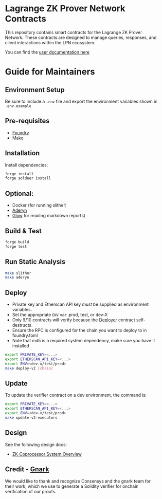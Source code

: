 # Lagrange ZK Prover Network Contracts

This repository contains smart contracts for the Lagrange ZK Prover Network. These contracts are designed to manage queries, responses, and client interactions within the LPN ecosystem.

You can find the [user documentation here](https://docs.lagrange.dev/zk-coprocessor/overview)

# Guide for Maintainers

## Environment Setup
Be sure to include a `.env` file and export the environment variables shown in `.env.example`

## Pre-requisites
- [Foundry](https://book.getfoundry.sh)
- Make

## Installation
Install dependencies:
```bash
forge install
forge soldeer install
```

## Optional:

* Docker (for running slither)
* [Aderyn](https://github.com/Cyfrin/aderyn)
* [Glow](https://github.com/charmbracelet/glow) for reading markdown reports)

## Build & Test
```bash
forge build
forge test
```

## Run Static Analysis

```bash
make slither
make aderyn
```

## Deploy

* Private key and Etherscan API key *must* be supplied as environment variables.
* Set the appropriate `ENV` var: prod, test, or dev-X
* Only 9/10 contracts will verify because the [Deployer](./src/v2/Deployer.sol) contract self-destructs.
* Ensure the RPC is configured for the chain you want to deploy to in foundry.toml
* Note that md5 is a required system dependency, make sure you have it installed

```bash
export PRIVATE_KEY=<...>
export ETHERSCAN_API_KEY=<...>
export ENV=<dev-x/test/prod>
make deploy-v2 [chain]
```

## Update

To update the verifier contract on a dev environment, the command is:

```bash
export PRIVATE_KEY=<...>
export ETHERSCAN_API_KEY=<...>
export ENV=<dev-x/test/prod>
make update-v2-executors
```

## Design

See the following design docs:
* [ZK-Coprocessor System Overview](docs/coprocessor-system-overview.md)

## Credit - [Gnark](https://github.com/Consensys/gnark)
We would like to thank and recognize Consensys and the gnark team for their work, which we use to generate a Solidity verifier for onchain verification of our proofs.
